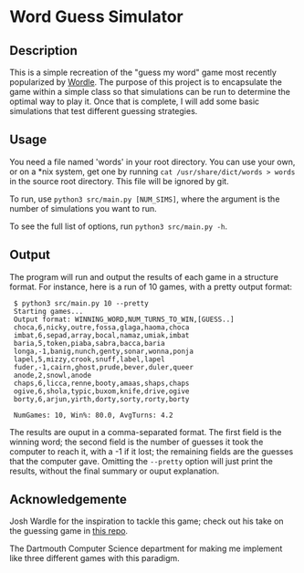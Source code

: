 # Word Guess Simulator
## Description
This is a simple recreation of the "guess my word" game most recently popularized by [Wordle](https://www.powerlanguage.co.uk/wordle/). The purpose of this project is to encapsulate the game within a simple class so that simulations can be run to determine the optimal way to play it. Once that is complete, I will add some basic simulations that test different guessing strategies.

## Usage
You need a file named 'words' in your root directory. You can use your own, or on a *nix system, get one by running `cat /usr/share/dict/words > words` in the source root directory. This file will be ignored by git.

To run, use `python3 src/main.py [NUM_SIMS]`, where the argument is the number of simulations you want to run.

To see the full list of options, run `python3 src/main.py -h`.

## Output
The program will run and output the results of each game in a structure format. For instance, here is a run of 10 games, with a pretty output format:
```
 $ python3 src/main.py 10 --pretty
 Starting games...
 Output format: WINNING_WORD,NUM_TURNS_TO_WIN,[GUESS..]
 choca,6,nicky,outre,fossa,glaga,haoma,choca
 imbat,6,sepad,array,bocal,namaz,umiak,imbat
 baria,5,token,piaba,sabra,bacca,baria
 longa,-1,banig,nunch,genty,sonar,wonna,ponja
 lapel,5,mizzy,crook,snuff,label,lapel
 fuder,-1,cairn,ghost,prude,bever,duler,queer
 anode,2,snowl,anode
 chaps,6,licca,renne,booty,amaas,shaps,chaps
 ogive,6,shola,typic,buxom,knife,drive,ogive
 borty,6,arjun,yirth,dorty,sorty,rorty,borty

 NumGames: 10, Win%: 80.0, AvgTurns: 4.2
 ```

 The results are ouput in a comma-separated format. The first field is the winning word; the second field is the number of guesses it took the computer to reach it, with a -1 if it lost; the remaining fields are the guesses that the computer gave. Omitting the `--pretty` option will just print the results, without the final summary or ouput explanation.

## Acknowledgemente
Josh Wardle for the inspiration to tackle this game; check out his take on the guessing game in [this repo](https://github.com/powerlanguage/guess-my-word).

The Dartmouth Computer Science department for making me implement like three different games with this paradigm.
